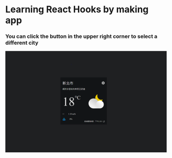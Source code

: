 # Learning React Hooks by making  app

### You can click the button in the upper right corner to select a different city

![image](https://github.com/brandon111586/realtime-weather-app/blob/main/web_picture.PNG)
